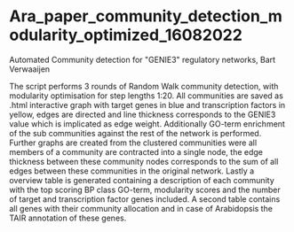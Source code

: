 # Ara_paper_community_detection_modularity_optimized_16082022

Automated Community detection for "GENIE3" regulatory networks, Bart Verwaaijen

The script performs 3 rounds of Random Walk community detection, with modularity optimisation for step lengths 1:20. 
All communities are saved as .html interactive graph with target genes in blue and transcription factors in yellow, 
edges are directed and line thickness corresponds to the GENIE3 value which is implicated as edge weight. Additionally
GO-term enrichment of the sub communities against the rest of the network is performed. Further graphs are created 
from the clustered communities were all members of a community are contracted into a single node, the edge thickness 
between these community nodes corresponds to the sum of all edges between these communities in the original network. 
Lastly a overview table is generated containing a description of each community with the top scoring BP class GO-term, 
modularity scores and the number of target and transcription factor genes included. A second table contains all genes 
with their community allocation and in case of Arabidopsis the TAIR annotation of these genes. 
